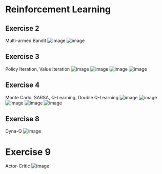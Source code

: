 # Reinforcement Learning

## Exercise 2
Multi-armed Bandit
![image](images/2_rewards.png)
![image](images/2_rewards_left_arm.png)

## Exercise 3
Policy Iteration, Value Iteration
![image](images/3_PolicyEvaluation-easy.png)
![image](images/3_PolicyEvaluation-hard.png)
![image](images/3_ValueIteration-easy.png)
![image](images/3_ValueIteration-hard.png)

## Exercise 4
Monte Carlo, SARSA, Q-Learning, Double Q-Learning
![image](images/4_PlayerBase.png)
![image](images/4_PlayerMC.png)
![image](images/4_PlayerSARSA.png)
![image](images/4_PlayerQ.png)
![image](images/4_PlayerDQ.png)

## Exercise 8
Dyna-Q
![image](images/8_DynaQ.png)

# Exercise 9
Actor-Critic
![image](images/9_PlayerActorCritic.png)